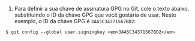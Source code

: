 1. Para definir a sua chave de assinatura GPG no Git, cole o texto abaixo, substituindo o ID da chave GPG que você gostaria de usar. Neste exemplo, o ID da chave GPG é `3AA5C34371567BD2`:
  ```shell
$ git config --global user.signingkey <em>3AA5C34371567BD2</em>
```
